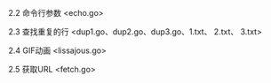2.2 命令行参数 <echo.go>

2.3 查找重复的行 <dup1.go、dup2.go、dup3.go、1.txt、 2.txt、 3.txt>

2.4 GIF动画 <lissajous.go>

2.5 获取URL <fetch.go>
